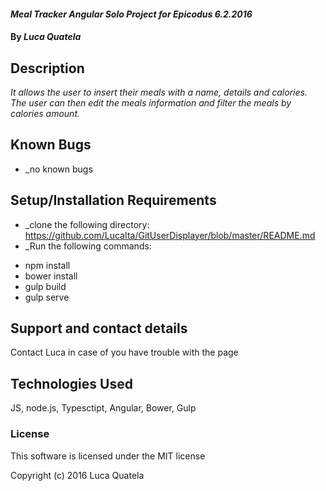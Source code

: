#### _Meal Tracker Angular Solo Project for Epicodus 6.2.2016_

#### By _**Luca Quatela**_

## Description

_It allows the user to insert their meals with a name, details and calories. The user can then edit the meals information and filter the meals by calories amount._

## Known Bugs
* _no known bugs

## Setup/Installation Requirements

* _clone the following directory: https://github.com/LucaIta/GitUserDisplayer/blob/master/README.md
* _Run the following commands:
- npm install
- bower install
- gulp build
- gulp serve

## Support and contact details

Contact Luca in case of you have trouble with the page

## Technologies Used

JS, node.js, Typesctipt, Angular, Bower, Gulp

### License

This software is licensed under the MIT license

Copyright (c) 2016 Luca Quatela





